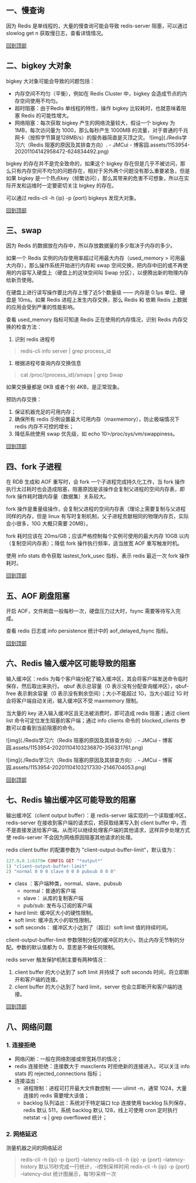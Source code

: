 ## 一、慢查询

因为 Redis 是单线程的，大量的慢查询可能会导致 redis-server 阻塞，可以通过 slowlog get n 获取慢日志，查看详情情况。

[回到顶部](https://www.cnblogs.com/jmcui/p/13926397.html#top)

## 二、bigkey 大对象

bigkey 大对象可能会导致的问题包括：

- 内存空间不均匀（平衡），例如在 Redis Cluster 中，bigkey 会造成节点的内存空间使用不均匀。
- 超时阻塞：由于Redis 单线程的特性，操作 bigkey 比较耗时，也就意味着阻塞 Redis 的可能性增大。
- 网络阻塞：每次获取 bigkey 产生的网络流量较大，假设一个 bigkey 为 1MB，每次访问量为 1000，那么每秒产生 1000MB 的流量，对于普通的千兆网卡（按照字节算是128MB/s）的服务器简直是灭顶之灾。
  ![img](./Redis学习六（Redis 阻塞的原因及其排查方向）. - JMCui - 博客园.assets/1153954-20201104142958472-624834492.png)

bigkey 的存在并不是完全致命的，如果这个 bigkey 存在但是几乎不被访问，那么只有内存空间不均匀的问题存在，相对于另外两个问题没有那么重要紧急，但是如果 bigkey 是一个热点key（频繁访问），那么其带来的危害不可想象，所以在实际开发和运维时一定要密切关注 bigkey 的存在。

可以通过 redis-cli -h {ip} -p {port} bigkeys 发现大对象。

[回到顶部](https://www.cnblogs.com/jmcui/p/13926397.html#top)

## 三、swap

因为 Redis 的数据放在内存中，所以存放数据量的多少取决于内存的多少。

如果一个 Redis 实例的内存使用率超过可用最大内存（used_memory > 可用最大内存），那么操作系统开始进行内存和 swap 空间交换，把内存中旧的或不再使用的内容写入硬盘上（硬盘上的这块空间叫 Swap 分区），以便腾出新的物理内存给新页使用。

在硬盘上进行读写操作要比内存上慢了近5个数量级 —— 内存是 0.1μs 单位、硬盘是 10ms。如果 Redis 进程上发生内存交换，那么 Redis 和 依赖 Redis 上数据的应用会受到严重的性能影响。

查看 used_memory 指标可知道 Redis 正在使用的内存情况，识别 Redis 内存交换的检查方法：

1. 识别 redis 进程号

> redis-cli info server | grep process_id

1. 根据进程号查询内存交换信息

> cat /proc/{process_id}/smaps | grep Swap

如果交换量都是 0KB 或者个别 4KB，是正常现象。

预防内存交换：

1. 保证机器充足的可用内存；
2. 确保所有 redis 示例设置最大可用内存（maxmemory），防止极端情况下 redis 内存不可控的增长；
3. 降低系统使用 swap 优先级，如 echo 10>/proc/sys/vm/swappiness。

[回到顶部](https://www.cnblogs.com/jmcui/p/13926397.html#top)

## 四、fork 子进程

在 RDB 生成和 AOF 重写时，会 fork 一个子进程完成持久化工作，当 fork 操作执行太过耗时也会造成阻塞，阻塞原因是该操作会复制父进程的空间内存表，即 fork 操作耗时跟内存量（数据集）关系较大。

fork 操作是重量级操作，会复制父进程的空间内存表（理论上需要复制与父进程同样的内存，但是 linux 有写时复制机制，父子进程贡献相同的物理内存页，实际会小很多，10G 大概只需要 20MB）。

fork 耗时应该在 20ms/GB；应该严格控制每个实例可使用的最大内存 10GB 以内（复制空间内存表）；降低 fork 操作执行频率，适当放宽 AOF 重写触发时机。

使用 info stats 命令获取 lastest_fork_usec 指标，表示 redis 最近一次 fork 操作耗时。

[回到顶部](https://www.cnblogs.com/jmcui/p/13926397.html#top)

## 五、AOF 刷盘阻塞

开启 AOF，文件刷盘一般每秒一次，硬盘压力过大时，fsync 需要等待写入完成。

查看 redis 日志或 info persistence 统计中的 aof_delayed_fsync 指标。

[回到顶部](https://www.cnblogs.com/jmcui/p/13926397.html#top)

## 六、Redis 输入缓冲区可能导致的阻塞

输入缓冲区：redis 为每个客户端分配了输入缓冲区，其会将客户端发送命令临时保存，然后取出来执行。 qbuf 表示总容量（0 表示没有分配查询缓冲区），qbuf-free 表示剩余容量（0 表示没有剩余空间）；大小不能超过 1G，当大小超过 1G 时会将客户端自动关闭，输入缓冲区不受 maxmemory 限制。

当大量的 key 进入输入缓冲区且无法被消费时，即可造成 redis 阻塞；通过 client list 命令可定位发生阻塞的客户端；通过 info clients 命令的 blocked_clients 参数可以查看到当前阻塞的命令。

![img](./Redis学习六（Redis 阻塞的原因及其排查方向）. - JMCui - 博客园.assets/1153954-20201104103236870-356331761.png)

![img](./Redis学习六（Redis 阻塞的原因及其排查方向）. - JMCui - 博客园.assets/1153954-20201104103217330-2146704053.png)

[回到顶部](https://www.cnblogs.com/jmcui/p/13926397.html#top)

## 七、Redis 输出缓冲区可能导致的阻塞

输出缓冲区（client output buffer）：是 redis-server 端实现的一个读取缓冲区，redis-server 在接收到客户端的请求后，把获取结果写入到 client buffer 中，而不是直接发送给客户端。从而可以继续处理客户端的其他请求，这样异步处理方式使 redis-server 不会因为网络原因阻塞其他请求的处理。

redis client buffer 的配置参数为 "client-output-buffer-limit"，默认值为：

```ruby
127.0.0.1:6379> CONFIG GET "*output*"
1) "client-output-buffer-limit"
2) "normal 0 0 0 slave 0 0 0 pubsub 0 0 0"
```

- class ：客户端种类，normal、slave、pubsub
  - normal：普通的客户端
  - slave： 从库的复制客户端
  - pub/sub: 发布与订阅的客户端
- hard limit: 缓冲区大小的硬性限制。
- soft limit: 缓冲去大小的软性限制。
- soft seconds： 缓冲区大小达到了（超过）soft limit 值的持续时间。

client-output-buffer-limit 参数限制分配的缓冲区的大小，防止内存无节制的分配。参数的默认值都为 0，意思是不做任何限制。

redis server 触发保护机制主要有两种情况：

1. client buffer 的大小达到了 soft limit 并持续了 soft seconds 时间，将立即断开和客户端的连接。
2. client buffer 的大小达到了 hard limit，server 也会立即断开和客户端的连接。

[回到顶部](https://www.cnblogs.com/jmcui/p/13926397.html#top)

## 八、网络问题

### 1. 连接拒绝

- 网络闪断：一般在网络割接或带宽耗尽的情况；
- redis 连接拒绝：连接数大于 maxclients 时拒绝新的连接进入，可以关注 info stats 的 rejected_connections 指标；
- 连接溢出：
  - 进程限制：进程可打开最大文件数控制 —— ulimit -n，通常 1024，大量连接的 redis 需要增大该值；
  - backlog 队列溢出：系统对于特定端口 tcp 连接使用 backlog 队列保存，redis 默认 511，系统 backlog 默认 128，线上可使用 cron 定时执行 netstat -s | grep overflowed 统计；

### 2. 网络延迟

测量机器之间的网络延迟

> redis-cli -h {ip} -p {port} –latency
> redis-cli -h {ip} -p {port} –latency-history 默认15秒完成一行统计，-i控制采样时间
> redis-cli -h {ip} -p {port} –latency-dist 统计图展示，每1秒采样一次
